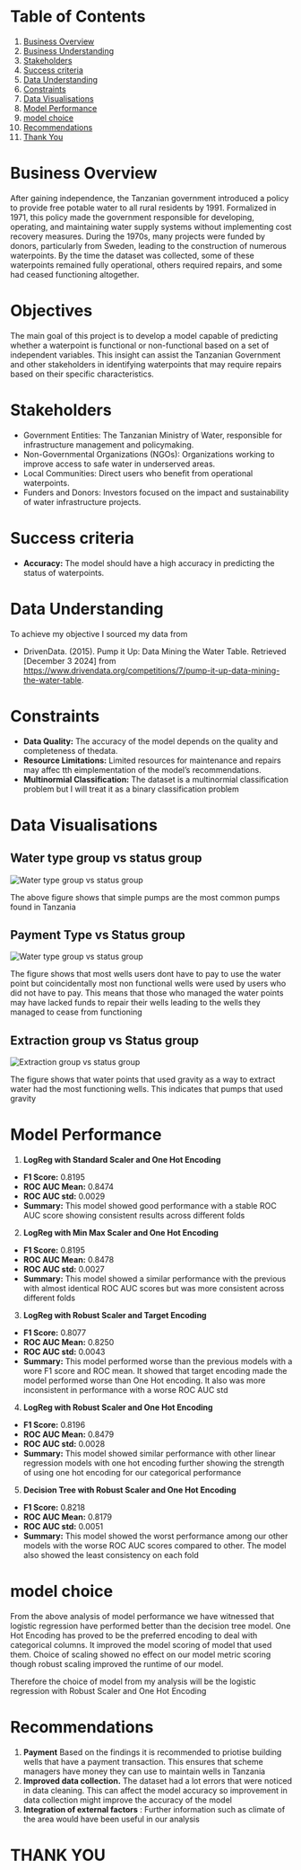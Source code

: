 #   Table of Contents
1. [Business Overview](#business-overview)
2. [Business Understanding](#Objectives)
3. [Stakeholders](#Stakeholders)
4. [Success criteria](#Success-criteria)
5. [Data Understanding](#Data-Understanding)
6. [Constraints](#Constraints)
7. [Data Visualisations](#Data-Visualisations)
8. [Model Performance](#Model-Performance)
9. [model choice](#model-choice)
10. [Recommendations](#Recommendations)
11. [Thank You](#THANK-YOU)


# Business Overview

After gaining independence, the Tanzanian government introduced a policy to provide free potable water to all rural residents by 1991. Formalized in 1971, this policy made the government responsible for developing, operating, and maintaining water supply systems without implementing cost recovery measures. During the 1970s, many projects were funded by donors, particularly from Sweden, leading to the construction of numerous waterpoints. By the time the dataset was collected, some of these waterpoints remained fully operational, others required repairs, and some had ceased functioning altogether.



# Objectives

The main goal of this project is to develop a model capable of predicting whether a waterpoint is functional or non-functional based on a set of independent variables. This insight can assist the Tanzanian Government and other stakeholders in identifying waterpoints that may require repairs based on their specific characteristics.


# Stakeholders

- Government Entities: The Tanzanian Ministry of Water, responsible for infrastructure management and policymaking.
- Non-Governmental Organizations (NGOs): Organizations working to improve access to safe water in underserved areas.
- Local Communities: Direct users who benefit from operational waterpoints.
- Funders and Donors: Investors focused on the impact and sustainability of water infrastructure projects.

# Success criteria

- **Accuracy:** The model should have a high accuracy in predicting the status of waterpoints.



# Data Understanding

To achieve my objective I sourced my data from

- DrivenData. (2015). Pump it Up: Data Mining the Water Table. Retrieved [December 3 2024] from https://www.drivendata.org/competitions/7/pump-it-up-data-mining-the-water-table.


# Constraints
- **Data Quality:** The accuracy of the model depends on the quality and completeness of thedata.
- **Resource Limitations:** Limited resources for maintenance and repairs may affec tth eimplementation of the model’s recommendations.
- **Multinormial Classification:**  The dataset is a multinormial classification problem but I will treat it as a binary classification problem 

# Data Visualisations

## Water type group vs status group
![Water type group vs status group](<![alt text](image.png)>)

The above figure shows that simple pumps are the most common pumps found in Tanzania

## Payment Type vs Status group

![Water type group vs status group](<![alt text](image-1.png)>)

The figure shows that most wells users dont have to pay to use the water point but coincidentally most non functional wells were used by users who did not have to pay. This means that those who managed the water points may have lacked funds to repair their wells leading to the wells they managed to cease from functioning

## Extraction group vs Status group

![Extraction group vs status group](<![alt text](image-2.png)>)

The figure shows that water points that used gravity as a way to extract water had the most functioning wells. This indicates that pumps that used gravity 


# Model Performance

1. **LogReg with Standard Scaler and One Hot Encoding**
- **F1 Score:** 0.8195
- **ROC AUC Mean:** 0.8474
- **ROC AUC std:** 0.0029
- **Summary:** This model showed good performance with a stable ROC AUC score showing consistent results across different folds

2. **LogReg with Min Max Scaler and One Hot Encoding**
- **F1 Score:** 0.8195
- **ROC AUC Mean:** 0.8478
- **ROC AUC std:** 0.0027
- **Summary:** This model showed a similar performance with the previous with almost identical ROC AUC scores but was more consistent across different folds

3. **LogReg with Robust Scaler and Target Encoding**
- **F1 Score:** 0.8077
- **ROC AUC Mean:** 0.8250
- **ROC AUC std:** 0.0043
- **Summary:** This model performed worse than the previous models with a wore F1 score and ROC mean. It showed that target encoding made the model performed worse than One Hot encoding. It also was more inconsistent in performance with a worse ROC AUC std 

4. **LogReg with Robust Scaler and One Hot Encoding**
- **F1 Score:** 0.8196
- **ROC AUC Mean:** 0.8479
- **ROC AUC std:** 0.0028
- **Summary:** This  model showed similar performance with other linear regression models with one hot encoding further showing the strength of using one hot encoding for our categorical performance

5. **Decision Tree with Robust Scaler and One Hot Encoding**
- **F1 Score:** 0.8218
- **ROC AUC Mean:** 0.8179
- **ROC AUC std:** 0.0051
- **Summary:** This  model showed the worst performance among our other models with the worse ROC AUC scores compared to other. The model also showed the least consistency on each fold


# model choice

From the above analysis of model performance we have witnessed that logistic regression have performed better than the decision tree model. 
One Hot Encoding has proved to be the preferred encoding to deal with categorical columns. It improved the model scoring of model that used them.
Choice of scaling showed no effect on our model metric scoring though robust scaling improved the runtime of our model.

Therefore the choice of model from my analysis will be the logistic regression with Robust Scaler and One Hot Encoding


# Recommendations

1. **Payment** Based on the findings it is recommended to priotise building wells that have a payment transaction. This ensures that scheme managers have money they can use to maintain wells in Tanzania
2. **Improved data collection.** The dataset had a lot errors that were noticed in data cleaning. This can affect the model accuracy so improvement in data collection might improve the accuracy of the model
3. **Integration of external factors** : Further information such as climate of the area  would have been useful in our analysis


# THANK YOU










